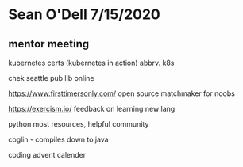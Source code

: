# Sean O'Dell 7/15/2020
## mentor meeting

kubernetes certs (kubernetes in action) abbrv. k8s

chek seattle pub lib online

https://www.firsttimersonly.com/ open source matchmaker for noobs

https://exercism.io/ feedback on learning new lang

python most resources, helpful community

coglin - compiles down to java

coding advent calender

